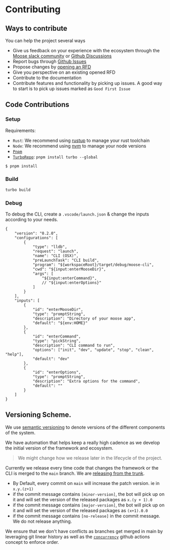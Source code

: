 # Contributing

## Ways to contribute

You can help the project several ways

- Give us feedback on your experience with the ecosystem through the [Moose slack community](https://join.slack.com/t/moose-community/shared_invite/zt-2fjh5n3wz-cnOmM9Xe9DYAgQrNu8xKxg) or [Github Discussions](https://github.com/514-labs/moose/discussions)
- Report bugs through [Github Issues](https://github.com/514-labs/moose/issues)
- Propose changes by [opening an RFD](./rfd/0001/README.mdx)
- Give you perspective on an existing opened RFD
- Contribute to the documentation
- Contribute features and functionality by picking up issues. A good way to start is to pick up issues marked as `Good First Issue`

## Code Contributions

### Setup

Requirements:

- `Rust`: We recommend using [rustup](https://rustup.rs/) to manage your rust toolchain
- `Node`: We recommend using [nvm](https://github.com/nvm-sh/nvm#nvmrc) to manage your node versions
- [`Pnpm`](https://pnpm.io/installation)
- [`TurboRepo`](https://turbo.build/repo/docs/installing): `pnpm install turbo --global`

```bash
$ pnpm install
```

### Build

```bash
turbo build
```

### Debug

To debug the CLI, create a `.vscode/launch.json` & change the inputs according to your needs.

```
{
    "version": "0.2.0",
    "configurations": [
        {
            "type": "lldb",
            "request": "launch",
            "name": "CLI (OSX)",
            "preLaunchTask": "CLI build",
            "program": "${workspaceRoot}/target/debug/moose-cli",
            "cwd": "${input:enterMooseDir}",
            "args": [
                "${input:enterCommand}",
                // "${input:enterOptions}"
            ]
        }
    ],
    "inputs": [
        {
            "id": "enterMooseDir",
            "type": "promptString",
            "description": "Directory of your moose app",
            "default": "${env:HOME}"
        },
        {
            "id": "enterCommand",
            "type": "pickString",
            "description": "CLI command to run",
            "options": ["init", "dev", "update", "stop", "clean", "help"],
            "default": "dev"
        },
        {
            "id": "enterOptions",
            "type": "promptString",
            "description": "Extra options for the command",
            "default": ""
        }
    ]
}
```

## Versioning Scheme.

We use [semantic versioning](https://semver.org/) to denote versions of the different components of the system.

We have automation that helps keep a really high cadence as we develop the initial version of the framework and ecosystem.

> We might change how we release later in the lifecycle of the project.

Currently we release every time code that changes the framework or the CLI is merged to the `main` branch. We are [releasing from the trunk](https://trunkbaseddevelopment.com/release-from-trunk/).

- By Default, every commit on `main` will increase the patch version. ie in `x.y.(z+1)`
- if the commit message contains `[minor-version]`, the bot will pick up on it and will set the version of the released packages as `x.(y + 1).0`
- if the commit message contains `[major-version]`, the bot will pick up on it and will set the version of the released packages as `(x+1).0.0`
- if the commit message contains `[no-release]` in the commit message. We do not release anything.

We ensure that we don't have conflicts as branches get merged in main by leveraging git linear history as well as the [`concurrency`](https://docs.github.com/en/actions/using-jobs/using-concurrency) github actions concept to enforce order.
